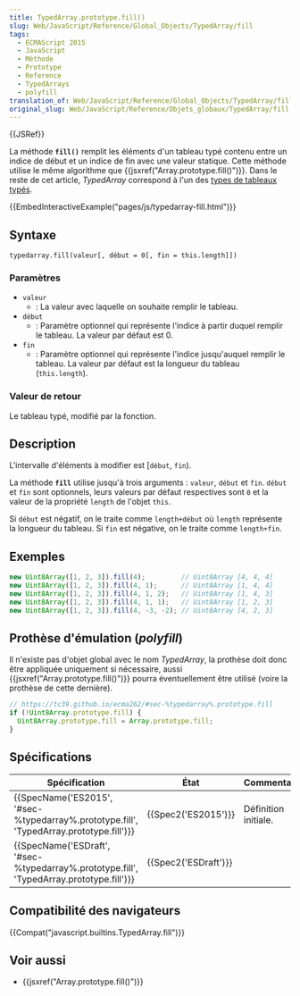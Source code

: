 ```yaml
---
title: TypedArray.prototype.fill()
slug: Web/JavaScript/Reference/Global_Objects/TypedArray/fill
tags:
  - ECMAScript 2015
  - JavaScript
  - Méthode
  - Prototype
  - Reference
  - TypedArrays
  - polyfill
translation_of: Web/JavaScript/Reference/Global_Objects/TypedArray/fill
original_slug: Web/JavaScript/Reference/Objets_globaux/TypedArray/fill
---
```

{{JSRef}}

La méthode **`fill()`** remplit les éléments d'un tableau typé contenu entre un indice de début et un indice de fin avec une valeur statique. Cette méthode utilise le même algorithme que {{jsxref("Array.prototype.fill()")}}. Dans le reste de cet article, _TypedArray_ correspond à l'un des [types de tableaux typés](/fr/docs/Web/JavaScript/Tableaux_typés#Les_objets_TypedArray).

{{EmbedInteractiveExample("pages/js/typedarray-fill.html")}}

## Syntaxe

    typedarray.fill(valeur[, début = 0[, fin = this.length]])

### Paramètres

- `valeur`
  - : La valeur avec laquelle on souhaite remplir le tableau.
- `début`
  - : Paramètre optionnel qui représente l'indice à partir duquel remplir le tableau. La valeur par défaut est 0.
- `fin`
  - : Paramètre optionnel qui représente l'indice jusqu'auquel remplir le tableau. La valeur par défaut est la longueur du tableau (`this.length`).

### Valeur de retour

Le tableau typé, modifié par la fonction.

## Description

L'intervalle d'éléments à modifier est \[`début`, `fin`).

La méthode **`fill`** utilise jusqu'à trois arguments : `valeur`, `début` et `fin`. `début` et `fin` sont optionnels, leurs valeurs par défaut respectives sont `0` et la valeur de la propriété `length` de l'objet `this`.

Si `début` est négatif, on le traite comme `length+début` où `length` représente la longueur du tableau. Si `fin` est négative, on le traite comme `length+fin`.

## Exemples

```js
new Uint8Array([1, 2, 3]).fill(4);         // Uint8Array [4, 4, 4]
new Uint8Array([1, 2, 3]).fill(4, 1);      // Uint8Array [1, 4, 4]
new Uint8Array([1, 2, 3]).fill(4, 1, 2);   // Uint8Array [1, 4, 3]
new Uint8Array([1, 2, 3]).fill(4, 1, 1);   // Uint8Array [1, 2, 3]
new Uint8Array([1, 2, 3]).fill(4, -3, -2); // Uint8Array [4, 2, 3]
```

## Prothèse d'émulation (_polyfill_)

Il n'existe pas d'objet global avec le nom _TypedArray_, la prothèse doit donc être appliquée uniquement si nécessaire, aussi {{jsxref("Array.prototype.fill()")}} pourra éventuellement être utilisé (voire la prothèse de cette dernière).

```js
// https://tc39.github.io/ecma262/#sec-%typedarray%.prototype.fill
if (!Uint8Array.prototype.fill) {
  Uint8Array.prototype.fill = Array.prototype.fill;
}
```

## Spécifications

| Spécification                                                                                                        | État                         | Commentaires         |
| -------------------------------------------------------------------------------------------------------------------- | ---------------------------- | -------------------- |
| {{SpecName('ES2015', '#sec-%typedarray%.prototype.fill', 'TypedArray.prototype.fill')}} | {{Spec2('ES2015')}}     | Définition initiale. |
| {{SpecName('ESDraft', '#sec-%typedarray%.prototype.fill', 'TypedArray.prototype.fill')}} | {{Spec2('ESDraft')}} |                      |

## Compatibilité des navigateurs

{{Compat("javascript.builtins.TypedArray.fill")}}

## Voir aussi

- {{jsxref("Array.prototype.fill()")}}
